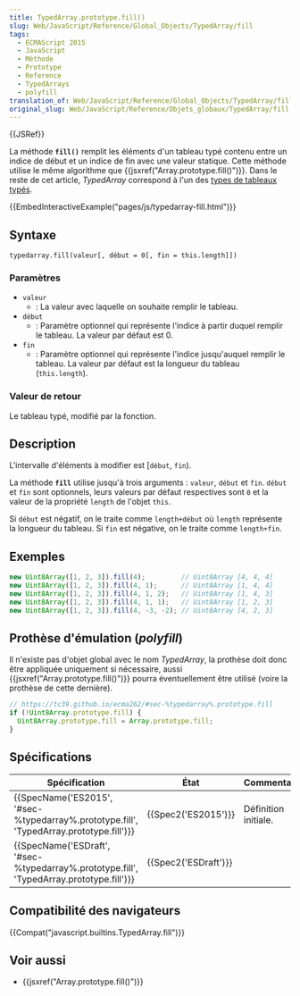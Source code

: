 ```yaml
---
title: TypedArray.prototype.fill()
slug: Web/JavaScript/Reference/Global_Objects/TypedArray/fill
tags:
  - ECMAScript 2015
  - JavaScript
  - Méthode
  - Prototype
  - Reference
  - TypedArrays
  - polyfill
translation_of: Web/JavaScript/Reference/Global_Objects/TypedArray/fill
original_slug: Web/JavaScript/Reference/Objets_globaux/TypedArray/fill
---
```

{{JSRef}}

La méthode **`fill()`** remplit les éléments d'un tableau typé contenu entre un indice de début et un indice de fin avec une valeur statique. Cette méthode utilise le même algorithme que {{jsxref("Array.prototype.fill()")}}. Dans le reste de cet article, _TypedArray_ correspond à l'un des [types de tableaux typés](/fr/docs/Web/JavaScript/Tableaux_typés#Les_objets_TypedArray).

{{EmbedInteractiveExample("pages/js/typedarray-fill.html")}}

## Syntaxe

    typedarray.fill(valeur[, début = 0[, fin = this.length]])

### Paramètres

- `valeur`
  - : La valeur avec laquelle on souhaite remplir le tableau.
- `début`
  - : Paramètre optionnel qui représente l'indice à partir duquel remplir le tableau. La valeur par défaut est 0.
- `fin`
  - : Paramètre optionnel qui représente l'indice jusqu'auquel remplir le tableau. La valeur par défaut est la longueur du tableau (`this.length`).

### Valeur de retour

Le tableau typé, modifié par la fonction.

## Description

L'intervalle d'éléments à modifier est \[`début`, `fin`).

La méthode **`fill`** utilise jusqu'à trois arguments : `valeur`, `début` et `fin`. `début` et `fin` sont optionnels, leurs valeurs par défaut respectives sont `0` et la valeur de la propriété `length` de l'objet `this`.

Si `début` est négatif, on le traite comme `length+début` où `length` représente la longueur du tableau. Si `fin` est négative, on le traite comme `length+fin`.

## Exemples

```js
new Uint8Array([1, 2, 3]).fill(4);         // Uint8Array [4, 4, 4]
new Uint8Array([1, 2, 3]).fill(4, 1);      // Uint8Array [1, 4, 4]
new Uint8Array([1, 2, 3]).fill(4, 1, 2);   // Uint8Array [1, 4, 3]
new Uint8Array([1, 2, 3]).fill(4, 1, 1);   // Uint8Array [1, 2, 3]
new Uint8Array([1, 2, 3]).fill(4, -3, -2); // Uint8Array [4, 2, 3]
```

## Prothèse d'émulation (_polyfill_)

Il n'existe pas d'objet global avec le nom _TypedArray_, la prothèse doit donc être appliquée uniquement si nécessaire, aussi {{jsxref("Array.prototype.fill()")}} pourra éventuellement être utilisé (voire la prothèse de cette dernière).

```js
// https://tc39.github.io/ecma262/#sec-%typedarray%.prototype.fill
if (!Uint8Array.prototype.fill) {
  Uint8Array.prototype.fill = Array.prototype.fill;
}
```

## Spécifications

| Spécification                                                                                                        | État                         | Commentaires         |
| -------------------------------------------------------------------------------------------------------------------- | ---------------------------- | -------------------- |
| {{SpecName('ES2015', '#sec-%typedarray%.prototype.fill', 'TypedArray.prototype.fill')}} | {{Spec2('ES2015')}}     | Définition initiale. |
| {{SpecName('ESDraft', '#sec-%typedarray%.prototype.fill', 'TypedArray.prototype.fill')}} | {{Spec2('ESDraft')}} |                      |

## Compatibilité des navigateurs

{{Compat("javascript.builtins.TypedArray.fill")}}

## Voir aussi

- {{jsxref("Array.prototype.fill()")}}
